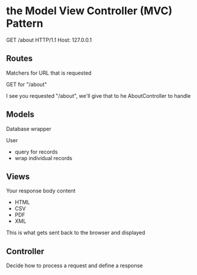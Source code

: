 # the Model View Controller (MVC) Pattern

GET /about HTTP/1.1
Host: 127.0.0.1


## Routes
Matchers for URL that is requested

GET for "/about"

I see you requested "/about", we'll give that to he AboutController to handle


## Models
Database wrapper

User
* query for records
* wrap individual records

## Views
Your response body content
* HTML
* CSV
* PDF
* XML

This is what gets sent back to the browser and displayed

## Controller
Decide how to process a request and define a response